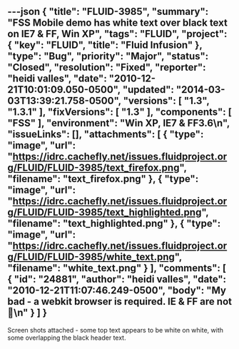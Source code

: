 ---json
{
  "title": "FLUID-3985",
  "summary": "FSS Mobile demo has white text over black text on IE7 & FF, Win XP",
  "tags": "FLUID",
  "project": {
    "key": "FLUID",
    "title": "Fluid Infusion"
  },
  "type": "Bug",
  "priority": "Major",
  "status": "Closed",
  "resolution": "Fixed",
  "reporter": "heidi valles",
  "date": "2010-12-21T10:01:09.050-0500",
  "updated": "2014-03-03T13:39:21.758-0500",
  "versions": [
    "1.3",
    "1.3.1"
  ],
  "fixVersions": [
    "1.3"
  ],
  "components": [
    "FSS"
  ],
  "environment": "Win XP, IE7 & FF3.6\n",
  "issueLinks": [],
  "attachments": [
    {
      "type": "image",
      "url": "https://idrc.cachefly.net/issues.fluidproject.org/FLUID/FLUID-3985/text_firefox.png",
      "filename": "text_firefox.png"
    },
    {
      "type": "image",
      "url": "https://idrc.cachefly.net/issues.fluidproject.org/FLUID/FLUID-3985/text_highlighted.png",
      "filename": "text_highlighted.png"
    },
    {
      "type": "image",
      "url": "https://idrc.cachefly.net/issues.fluidproject.org/FLUID/FLUID-3985/white_text.png",
      "filename": "white_text.png"
    }
  ],
  "comments": [
    {
      "id": "24881",
      "author": "heidi valles",
      "date": "2010-12-21T11:07:46.249-0500",
      "body": "My bad - a webkit browser is required. IE & FF are not 🙂\n"
    }
  ]
}
---
Screen shots attached - some top text appears to be white on white, with some overlapping the black header text.

        